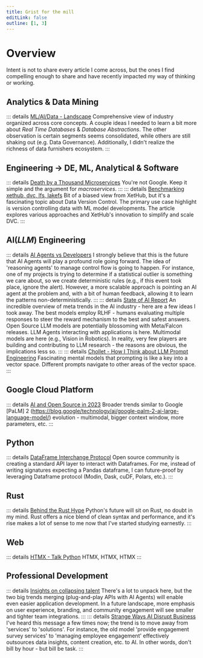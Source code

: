 ```yaml
---
title: Grist for the mill
editLink: false
outline: [1, 3]
---
```


# Overview
Intent is not to share every article I come across, but the ones I find compelling enough to share and have recently impacted my way of thinking or working.

## Analytics & Data Mining
::: details [ML/AI/Data - Landscape](https://mad.firstmark.com/)
Comprehensive view of industry organized across core concepts. A couple ideas I needed to learn a bit more about *Real Time Databases* & *Database Abstractions*. The other observation is certain segments seems consolidated, while others are still shaking out (e.g. Data Governance). Additionally, I didn't realize the richness of data furnishers ecosystem.
:::

## Engineering -> DE, ML, Analytical & Software
::: details [Death by a Thousand Microservices](https://renegadeotter.com/2023/09/10/death-by-a-thousand-microservices.html)
You're not Google. Keep it simple and the argument for *macroservices*. 
:::
::: details [Benchmarking xethub, dvc, lfs, lakefs](https://about.xethub.com/blog/benchmarking-xethub-vs-dvc-lfs-lakefs)
Bit of a biased view from XetHub, but it's a fascinating topic about Data Version Control. The primary use case highlight is version controlling data with ML model developments. The article explores various approaches and XetHub's innovation to simplify and scale DVC. 
:::

## AI(*LLM*) Engineering
::: details [AI Agents vs Developers](https://e2b.dev/blog/ai-agents-vs-developers)
I strongly believe that this is the future that AI Agents will play a profound role going forward. The idea of 'reasoning agents' to manage control flow is going to happen. For instance, one of my projects is trying to determine if a statistical outlier is something we care about, so we create deterministic rules (e.g., if this event took place, ignore the alert). However, a more scalable approach is pointing an AI agent at the problem and, with a bit of human feedback, allowing it to learn the patterns non-deterministically.
:::
::: details [State of AI Report](https://docs.google.com/presentation/d/156WpBF_rGvf4Ecg19oM1fyR51g4FAmHV3Zs0WLukrLQ/edit#slide=id.g24daeb7f4f0_0_3373)
An incredible overview of meta trends in the AI industry - here are a few ideas I took away. The best models employ RLHF - humans evaluating multiple responses to steer the reward mechanism to the best and safest answers. Open Source LLM models are potentially blossoming with Meta/Falcon releases. LLM Agents interacting with applications is here. Multimodal models are here (e.g., Vision in Robotics). In reality, very few players are building and contributing to LLM research - the reasons are obvious, the implications less so.
:::
::: details [Chollet - How I Think about LLM Prompt Engineering](https://fchollet.substack.com/p/how-i-think-about-llm-prompt-engineering)
Fascinating mental models that prompting is like a key into a vector space. Different prompts navigate to other areas of the vector space.
:::


## Google Cloud Platform
::: details [AI and Open Source in 2023](https://magazine.sebastianraschka.com/p/ai-and-open-source-in-2023)
Broader trends similar to Google [PaLM] 2 (https://blog.google/technology/ai/google-palm-2-ai-large-language-model/) evolution - multimodal, bigger context window, more parameters, etc. 
:::

## Python
::: details [DataFrame Interchange Protocol](https://ponder.io/how-the-python-dataframe-interchange-protocol-makes-life-better/)
Open source community is creating a standard API layer to interact with Dataframes. For me, instead of writing signatures expecting a Pandas dataframe, I can future-proof by leveraging Dataframe protocol (Modin, Dask, cuDF, Polars, etc.).
:::

## Rust
::: details [Behind the Rust Hype](https://seattledataguy.substack.com/p/behind-the-rust-hype-what-every-data)
Python's future will sit on Rust, no doubt in my mind. Rust offers a nice blend of clean syntax and performance, and it's rise makes a lot of sense to me now that I've started studying earnestly.
:::

 
## Web
::: details [HTMX - Talk Python](https://training.talkpython.fm/courses/htmx-flask-modern-python-web-apps-hold-the-javascript)
HTMX, HTMX, HTMX
:::

## Professional Development
::: details [Insights on collapsing talent](https://www.implications.com/p/insights-on-collapsing-the-talent)
There's a lot to unpack here, but the two big trends merging (plug-and-play APIs with AI Agents) will enable even easier application development. In a future landscape, more emphasis on user experience, branding, and community engagement will see smaller and tighter team integrations.
:::
::: details [Strange Ways AI Disrupt Business](https://www.implications.com/p/strange-ways-ai-disrupts-business)
I've heard this message a few times now; the trend is to move away from 'services' to 'solutions'. For instance, the old model  'provide engagement survey services' to 'managing employee engagement' effectively outsources data insights, content creation, etc. to AI. In other words, don't bill by hour - but bill be task.
:::
<!--- # Personal Branding (Medium Article) -->
